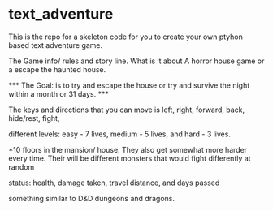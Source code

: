 # text_adventure
This is the repo for a skeleton code for you to create your own ptyhon based text adventure game.

The Game info/ rules and story line. What is it about
      A horror house game or a escape the haunted house.

  ***  The Goal: is to try and escape the house or try and survive the night within a month or 31 days. ***

The keys and directions that you can move is left, right, forward, back, hide/rest, fight,

different levels: easy - 7 lives, medium - 5 lives, and hard - 3 lives.

*10 floors in the mansion/ house. They also get somewhat more harder every time.
Their will be different monsters that would fight differently at random

status: health, damage taken, travel distance, and days passed

something similar to D&D dungeons and dragons. 
